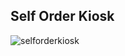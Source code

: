 ## Self Order Kiosk
<img src="https://i.ibb.co/X4PgPPw/selforder.png" alt="selforderkiosk" border="0">
